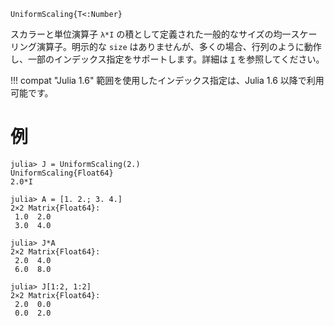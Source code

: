 ```
UniformScaling{T<:Number}
```

スカラーと単位演算子 `λ*I` の積として定義された一般的なサイズの均一スケーリング演算子。明示的な `size` はありませんが、多くの場合、行列のように動作し、一部のインデックス指定をサポートします。詳細は [`I`](@ref) を参照してください。

!!! compat "Julia 1.6"
    範囲を使用したインデックス指定は、Julia 1.6 以降で利用可能です。


# 例

```jldoctest
julia> J = UniformScaling(2.)
UniformScaling{Float64}
2.0*I

julia> A = [1. 2.; 3. 4.]
2×2 Matrix{Float64}:
 1.0  2.0
 3.0  4.0

julia> J*A
2×2 Matrix{Float64}:
 2.0  4.0
 6.0  8.0

julia> J[1:2, 1:2]
2×2 Matrix{Float64}:
 2.0  0.0
 0.0  2.0
```
